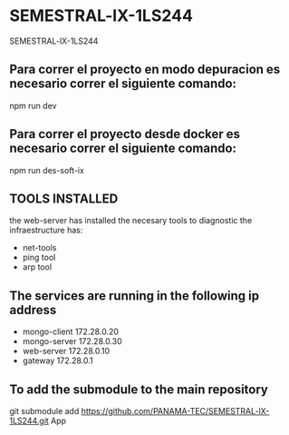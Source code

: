 # SEMESTRAL-lX-1LS244
SEMESTRAL-lX-1LS244

## Para correr el proyecto en modo depuracion es necesario correr el siguiente comando: 
npm run dev


## Para correr el proyecto desde docker es necesario correr el siguiente comando: 
npm run des-soft-ix


## TOOLS INSTALLED
the web-server has installed the necesary tools to diagnostic the infraestructure
has:
- net-tools
- ping tool
- arp tool

## The services are running in the following ip address
- mongo-client 172.28.0.20
- mongo-server 172.28.0.30
- web-server 172.28.0.10
- gateway 172.28.0.1

## To add the submodule to the main repository
git submodule add https://github.com/PANAMA-TEC/SEMESTRAL-lX-1LS244.git App


